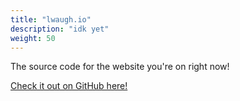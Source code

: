 ```yaml
---
title: "lwaugh.io"
description: "idk yet"
weight: 50
---
```


The source code for the website you're on right now!

[Check it out on GitHub here!](https://github.com/lachlan-waugh/lachlan-waugh.github.io)